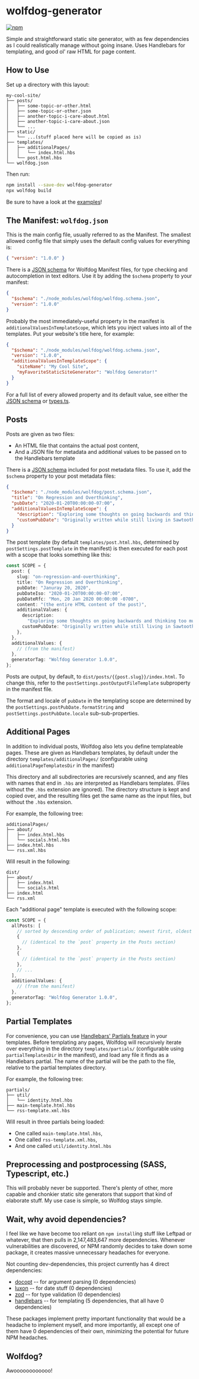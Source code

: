 # wolfdog-generator

[![npm](https://img.shields.io/npm/v/wolfdog-generator)](https://npmjs.com/wolfdog-generator)
 
Simple and straightforward static site generator, with as few dependencies as I could realistically manage without going insane. Uses Handlebars for templating, and good ol' raw HTML for page content.

## How to Use

Set up a directory with this layout:

```
my-cool-site/
├── posts/
│   ├── some-topic-or-other.html
│   ├── some-topic-or-other.json
│   ├── another-topic-i-care-about.html
│   ├── another-topic-i-care-about.json
│   └── ...
├── static/
│   └── ...(stuff placed here will be copied as is)
├── templates/
│   ├── additionalPages/
│   │   └── index.html.hbs
│   └── post.html.hbs
└── wolfdog.json
```

Then run:

```bash
npm install --save-dev wolfdog-generator
npx wolfdog build
```

Be sure to have a look at the [examples](examples/)!

## The Manifest: `wolfdog.json`

This is the main config file, usually referred to as the Manifest. The smallest allowed config file that simply uses the default config values for everything is:

```json
{ "version": "1.0.0" }
```

There is a [JSON schema](./wolfdog.schema.json) for Wolfdog Manifest files, for type checking and autocompletion in text editors. Use it by adding the `$schema` property to your manifest:

```json
{
  "$schema": "./node_modules/wolfdog/wolfdog.schema.json",
  "version": "1.0.0"
}
```

Probably the most immediately-useful property in the manifest is `additionalValuesInTemplateScope`, which lets you inject values into all of the templates. Put your website's title here, for example:

```json
{
  "$schema": "./node_modules/wolfdog/wolfdog.schema.json",
  "version": "1.0.0",
  "additionalValuesInTemplateScope": {
    "siteName": "My Cool Site",
    "myFavoriteStaticSiteGenerator": "Wolfdog Generator!"
  }
}
```

For a full list of every allowed property and its default value, see either the [JSON schema](./wolfdog.schema.json) or [types.ts](./src/types.ts).

## Posts

Posts are given as two files:

- An HTML file that contains the actual post content,
- And a JSON file for metadata and additional values to be passed on to the Handlebars template

There is a [JSON schema](./post.schema.json) included for post metadata files. To use it, add the `$schema` property to your post metadata files:

```json
{
  "$schema": "./node_modules/wolfdog/post.schema.json",
  "title": "On Regression and Overthinking",
  "pubDate": "2020-01-20T00:00:00-07:00",
  "additionalValuesInTemplateScope": {
    "description": "Exploring some thoughts on going backwards and thinking too much.",
    "customPubDate": "Originally written while still living in Sawtooth"
  }
}
```

The post template (by default `templates/post.html.hbs`, determined by `postSettings.postTemplate` in the manifest) is then executed for each post with a scope that looks something like this:

```typescript
const SCOPE = {
  post: {
    slug: "on-regression-and-overthinking",
    title: "On Regression and Overthinking",
    pubDate: "Januray 20, 2020",
    pubDateIso: "2020-01-20T00:00:00-07:00",
    pubDateRfc: "Mon, 20 Jan 2020 00:00:00 -0700",
    content: "(the entire HTML content of the post)",
    additionalValues: {
      description:
        "Exploring some thoughts on going backwards and thinking too much.",
      customPubDate: "Originally written while still living in Sawtooth",
    },
  },
  additionalValues: {
    // (from the manifest)
  },
  generatorTag: "Wolfdog Generator 1.0.0",
};
```

Posts are output, by default, to `dist/posts/{{post.slug}}/index.html`. To change this, refer to the `postSettings.postOutputFileTemplate` subproperty in the manifest file.

The format and locale of `pubDate` in the templating scope are determined by the `postSettings.postPubDate.formatString` and `postSettings.postPubDate.locale` sub-sub-properties.

## Additional Pages

In addition to individual posts, Wolfdog also lets you define templateable pages. These are given as Handlebars templates, by default under the directory `templates/additionalPages/` (configurable using `additionalPageTemplatesDir` in the manifest)

This directory and all subdirectories are recursively scanned, and any files with names that end in `.hbs` are interpreted as Handlebars templates. (Files without the `.hbs` extension are ignored). The directory structure is kept and copied over, and the resulting files get the same name as the input files, but without the `.hbs` extension.

For example, the following tree:

```
additionalPages/
├── about/
│   ├── index.html.hbs
│   └── socials.html.hbs
├── index.html.hbs
└── rss.xml.hbs
```

Will result in the following:

```
dist/
├── about/
│   ├── index.html
│   └── socials.html
├── index.html
└── rss.xml
```

Each "additional page" template is executed with the following scope:

```typescript
const SCOPE = {
  allPosts: [
    // sorted by descending order of publication; newest first, oldest last
    {
      // (identical to the `post` property in the Posts section)
    },
    {
      // (identical to the `post` property in the Posts section)
    },
    // ...
  ],
  additionalValues: {
    // (from the manifest)
  },
  generatorTag: "Wolfdog Generator 1.0.0",
};
```

## Partial Templates

For convenience, you can use [Handlebars' Partials feature](https://handlebarsjs.com/guide/partials.html) in your templates. Before templating any pages, Wolfdog will recursively iterate over everything in the directory `templates/partials/` (configurable using `partialTemplatesDir` in the manifest), and load any file it finds as a Handlebars partial. The name of the partial will be the path to the file, relative to the partial templates directory.

For example, the following tree:

```
partials/
├── util/
│   └── identity.html.hbs
├── main-template.html.hbs
└── rss-template.xml.hbs
```

Will result in three partials being loaded:

- One called `main-template.html.hbs`,
- One called `rss-template.xml.hbs`,
- And one called `util/identity.html.hbs`

## Preprocessing and postprocessing (SASS, Typescript, etc.)

This will probably never be supported. There's plenty of other, more capable and chonkier static site generators that support that kind of elaborate stuff. My use case is simple, so Wolfdog stays simple.

## Wait, why avoid dependencies?

I feel like we have become too reliant on `npm install`ing stuff like Leftpad or whatever, that then pulls in 2,147,483,647 more dependencies. Whenever vulnerabilities are discovered, or NPM randomly decides to take down some package, it creates massive unnecessary headaches for everyone.

Not counting dev-dependencies, this project currently has 4 direct dependencies:

- [docopt](https://www.npmjs.com/package/docopt) -- for argument parsing (0 dependencies)
- [luxon](https://www.npmjs.com/package/luxon) -- for date stuff (0 dependencies)
- [zod](https://www.npmjs.com/package/zod) -- for type validation (0 dependencies)
- [handlebars](https://www.npmjs.com/package/handlebars) -- for templating (5 dependencies, that all have 0 dependencies)

These packages implement pretty important functionality that would be a headache to implement myself, and more importantly, all except one of them have 0 dependencies of their own, minimizing the potential for future NPM headaches.

## Wolfdog?

Awoooooooooooo!
